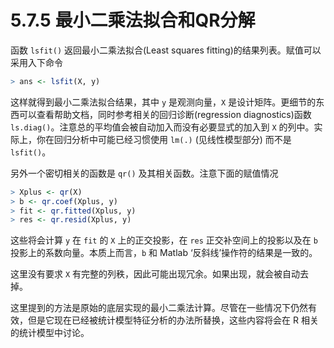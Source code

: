 # 5.7.5 最小二乘法拟合和QR分解

函数 `lsfit()` 返回最小二乘法拟合(Least squares fitting)的结果列表。赋值可以采用入下命令

```R
> ans <- lsfit(X, y)
```

这样就得到最小二乘法拟合结果，其中 `y` 是观测向量，`X` 是设计矩阵。更细节的东西可以查看帮助文档，同时参考相关的回归诊断(regression diagnostics)函数 `ls.diag()`。注意总的平均值会被自动加入而没有必要显式的加入到 `X` 的列中。实际上，你在回归分析中可能已经习惯使用 `lm(.)` (见线性模型部分) 而不是 `lsfit()`。

另外一个密切相关的函数是 `qr()` 及其相关函数。注意下面的赋值情况

```R
> Xplus <- qr(X)
> b <- qr.coef(Xplus, y)
> fit <- qr.fitted(Xplus, y) 
> res <- qr.resid(Xplus, y)
```

这些将会计算 `y` 在 `fit` 的 `X` 上的正交投影，在 `res` 正交补空间上的投影以及在 `b` 投影上的系数向量。本质上而言，`b` 和 Matlab ‘反斜线’操作符的结果是一致的。

这里没有要求 `X` 有完整的列秩，因此可能出现冗余。如果出现，就会被自动去掉。

这里提到的方法是原始的底层实现的最小二乘法计算。尽管在一些情况下仍然有效，但是它现在已经被统计模型特征分析的办法所替换，这些内容将会在 R 相关的统计模型中讨论。